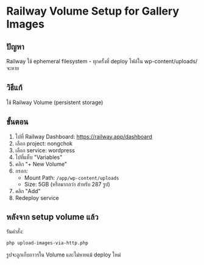 # Railway Volume Setup for Gallery Images

## ปัญหา
Railway ใช้ ephemeral filesystem - ทุกครั้งที่ deploy ไฟล์ใน wp-content/uploads/ จะหาย

## วิธีแก้
ใช้ Railway Volume (persistent storage)

## ขั้นตอน

1. ไปที่ Railway Dashboard: https://railway.app/dashboard
2. เลือก project: nongchok
3. เลือก service: wordpress
4. ไปที่แท็บ "Variables"
5. คลิก "+ New Volume"
6. กรอก:
   - Mount Path: `/app/wp-content/uploads`
   - Size: 5GB (หรือมากกว่า สำหรับ 287 รูป)
7. คลิก "Add"
8. Redeploy service

## หลังจาก setup volume แล้ว

รันคำสั่ง:
```bash
php upload-images-via-http.php
```

รูปจะถูกเก็บถาวรใน Volume และไม่หายแม้ deploy ใหม่
